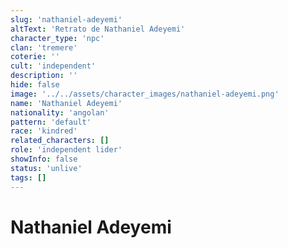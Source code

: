 ```yaml
---
slug: 'nathaniel-adeyemi'
altText: 'Retrato de Nathaniel Adeyemi'
character_type: 'npc'
clan: 'tremere'
coterie: ''
cult: 'independent'
description: ''
hide: false
image: '../../assets/character_images/nathaniel-adeyemi.png'
name: 'Nathaniel Adeyemi'
nationality: 'angolan'
pattern: 'default'
race: 'kindred'
related_characters: []
role: 'independent lider'
showInfo: false
status: 'unlive'
tags: []
---
```


# Nathaniel Adeyemi
